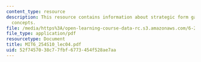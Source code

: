 ```yaml
---
content_type: resource
description: This resource contains information about strategic form games - solution
  concepts.
file: /media/https%3A/open-learning-course-data-rc.s3.amazonaws.com/6-254-game-theory-with-engineering-applications-spring-2010/52f7457038c77fbf6773454f528ae7aa_MIT6_254S10_lec04.pdf
file_type: application/pdf
resourcetype: Document
title: MIT6_254S10_lec04.pdf
uid: 52f74570-38c7-7fbf-6773-454f528ae7aa
---
```

